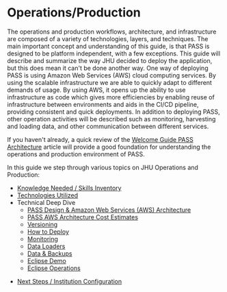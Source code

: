 # Operations/Production

The operations and production workflows, architecture, and infrastructure are composed of a variety of technologies,
layers, and techniques. The main important concept and understanding of this guide, is that PASS is designed to be 
platform independent, with a few exceptions. This guide will describe and summarize the way JHU decided to deploy the 
application, but this does mean it can't be done another way. One way of deploying PASS is using Amazon Web Services
(AWS) cloud computing services. By using the scalable infrastructure we are able to quickly adapt to different demands 
of usage. By using AWS, it opens up the ability to use infrastructure as code which gives more efficiencies by enabling
reuse of infrastructure between environments and aids in the CI/CD pipeline, providing consistent and quick deployments.
In addition to deploying PASS, other operation activities will be described such as monitoring, harvesting and loading 
data, and other communication between different services.

If you haven't already, a quick review of the [Welcome Guide PASS Architecture](../../welcome-guide/deployment-architecture.md)
article will provide a good foundation for understanding the operations and production environment of PASS.

In this guide we step through various topics on JHU Operations and Production:

* [Knowledge Needed / Skills Inventory](./ops-know-need.md)
* [Technologies Utilized](./ops-tech-util.md)
* Technical Deep Dive
  * [PASS Design & Amazon Web Services (AWS) Architecture](./ops-aws-arch.md)
  * [PASS AWS Architecture Cost Estimates](./ops-aws-cost.md)
  * [Versioning](./ops-version.md)
  * [How to Deploy](./ops-deploy.md)
  * [Monitoring](./ops-monitor.md)
  * [Data Loaders](./ops-loaders.md)
  * [Data & Backups](./ops-data-backup.md)
  * [Eclipse Demo](./ops-demo-eclipse.md)
  * [Eclipse Operations](./ops-eclipse.md)
- [Next Steps / Institution Configuration](./ops-new-institution.md)